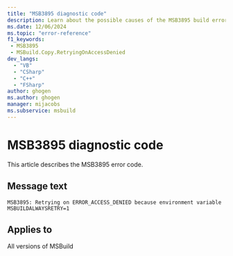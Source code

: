 ```yaml
---
title: "MSB3895 diagnostic code"
description: Learn about the possible causes of the MSB3895 build error, and get troubleshooting tips.
ms.date: 12/06/2024
ms.topic: "error-reference"
f1_keywords:
 - MSB3895
 - MSBuild.Copy.RetryingOnAccessDenied
dev_langs:
  - "VB"
  - "CSharp"
  - "C++"
  - "FSharp"
author: ghogen
ms.author: ghogen
manager: mijacobs
ms.subservice: msbuild
---
```


# MSB3895 diagnostic code

<!-- :::ErrorDefinitionDescription::: -->
<!-- :::editable-content name="introDescription"::: -->
This article describes the MSB3895 error code.
<!-- :::editable-content-end::: -->

## Message text

`MSB3895: Retrying on ERROR_ACCESS_DENIED because environment variable MSBUILDALWAYSRETRY=1`

<!-- :::editable-content name="postOutputDescription"::: -->
<!--
{StrBegin="MSB3895: "} LOCALIZATION: Do NOT translate MSBUILDALWAYSRETRY)
-->
<!-- :::editable-content-end::: -->
<!-- :::ErrorDefinitionDescription-end::: -->

## Applies to

All versions of MSBuild
